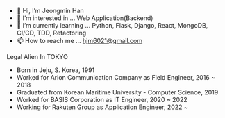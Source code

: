 - 👋 Hi, I’m Jeongmin Han
- 👀 I’m interested in ...
  Web Application(Backend)
- 🌱 I’m currently learning ...
Python, Flask, Django, React, MongoDB, CI/CD, TDD, Refactoring
- 📫 How to reach me ...
  hjm6021@gmail.com

Legal Alien In TOKYO
- Born in Jeju, S. Korea, 1991
- Worked for Arion Communication Company as Field Engineer, 2016 ~ 2018
- Graduated from Korean Maritime University - Computer Science, 2019
- Worked for BASIS Corporation as IT Engineer, 2020 ~ 2022
- Working for Rakuten Group as Application Engineer, 2022 ~

